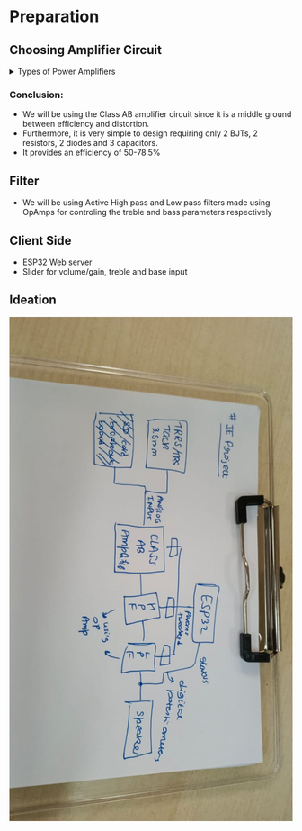 # Preparation

## Choosing Amplifier Circuit

<details>
<summary>
Types of Power Amplifiers
</summary>

### Class A

- High Linearity
- Very little distortion
- Low efficiency
  - Inefficient
  - Lot of heat generated

### Class B

- Higher efficiency
- Significant distortion
- Push-pull configuration
  - Each transistor dealing with each half of the input waveform

### Class AB

- Most common type of amp
- Moderate efficiency
- Moderate distortion

### Class C

- High efficiency
- High distortion

### Class D

- High efficiency
- Uses pulse width modulation
</details>

### Conclusion:

- We will be using the Class AB amplifier circuit since it is a middle ground between efficiency and distortion.
- Furthermore, it is very simple to design requiring only 2 BJTs, 2 resistors, 2 diodes and 3 capacitors.
- It provides an efficiency of 50-78.5%

## Filter

- We will be using Active High pass and Low pass filters made using OpAmps for controling the treble and bass parameters respectively

## Client Side

- ESP32 Web server
- Slider for volume/gain, treble and base input

## Ideation

<img src="./imgs/idea.jpg">
